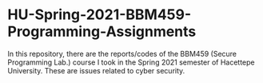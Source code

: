 # HU-Spring-2021-BBM459-Programming-Assignments
In this repository, there are the reports/codes of the BBM459 (Secure Programming Lab.) course I took in the Spring 2021 semester of Hacettepe University. These are issues related to cyber security.
